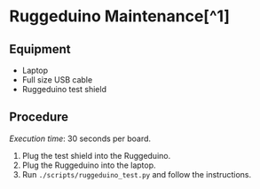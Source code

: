 # Ruggeduino Maintenance[^1]

## Equipment

 * Laptop
 * Full size USB cable
 * Ruggeduino test shield

## Procedure

*Execution time*: 30 seconds per board.

 1. Plug the test shield into the Ruggeduino.
 1. Plug the Ruggeduino into the laptop.
 1. Run `./scripts/ruggeduino_test.py` and follow the instructions.
